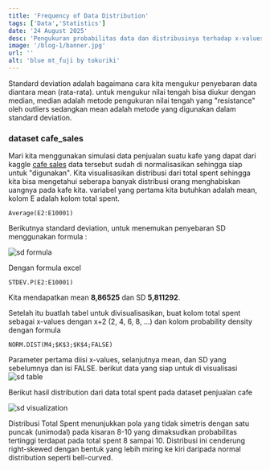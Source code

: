 ```yaml
---
title: 'Frequency of Data Distribution'
tags: ['Data','Statistics']
date: '24 August 2025'
desc: 'Pengukuran probabilitas data dan distribusinya terhadap x-values menggunakan standard deviation'
image: '/blog-1/banner.jpg'
url: ''
alt: 'blue mt_fuji by tokuriki'
---
```

Standard deviation adalah bagaimana cara kita mengukur penyebaran data diantara mean (rata-rata). untuk mengukur nilai tengah bisa diukur dengan median, median adalah metode pengukuran nilai tengah yang "resistance" oleh outliers sedangkan mean adalah metode yang digunakan dalam standard deviation.

### **dataset cafe_sales**
Mari kita menggunakan simulasi data penjualan suatu kafe yang dapat dari kaggle [cafe sales](https://www.kaggle.com/datasets/ahmedmohamed2003/cafe-sales-dirty-data-for-cleaning-training) data tersebut sudah di normalisasikan sehingga siap untuk "digunakan". Kita visualisasikan distribusi dari total spent sehingga kita bisa mengetahui seberapa banyak distribusi orang menghabiskan uangnya pada kafe kita. variabel yang pertama kita butuhkan adalah mean, kolom E adalah kolom total spent.

	Average(E2:E10001)

Berikutnya standard deviation, untuk menemukan penyebaran SD menggunakan formula :

![sd formula](/blog-1/img1.png)

Dengan formula excel

	STDEV.P(E2:E10001)

Kita mendapatkan mean **8,86525** dan SD **5,811292**.

Setelah itu buatlah tabel untuk divisualisasikan, buat kolom total spent sebagai x-values dengan x+2 (2, 4, 6, 8, ...) dan kolom probability density dengan formula

	NORM.DIST(M4;$K$3;$K$4;FALSE)

Parameter pertama diisi x-values, selanjutnya mean, dan SD yang sebelumnya dan isi FALSE. berikut data yang siap untuk di visualisasi
![sd table](/blog-1/img2.png)

Berikut hasil distribution dari data total spent pada dataset penjualan cafe

![sd visualization](/blog-1/img3.png)

Distribusi Total Spent menunjukkan pola yang tidak simetris dengan satu puncak (unimodal) pada kisaran 8-10 yang dimaksudkan probabilitas tertinggi terdapat pada total spent 8 sampai 10. Distribusi ini cenderung right-skewed dengan bentuk yang lebih miring ke kiri daripada normal distribution seperti bell-curved.